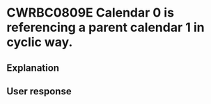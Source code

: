 # CWRBC0809E Calendar 0 is referencing a parent calendar 1 in cyclic way.

## Explanation

## User response